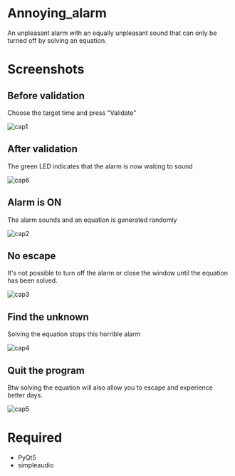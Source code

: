 # Annoying_alarm
An unpleasant alarm with an equally unpleasant sound that can only be turned off by solving an equation.

# Screenshots
## Before validation
Choose the target time and press "Validate"

![cap1](https://user-images.githubusercontent.com/11463619/108364818-cb33df80-71f6-11eb-95c1-29b3395ecdb9.png)

## After validation
The green LED indicates that the alarm is now waiting to sound

![cap6](https://user-images.githubusercontent.com/11463619/108365482-8ceaf000-71f7-11eb-978c-66785ba8ac48.png)

## Alarm is ON
The alarm sounds and an equation is generated randomly

![cap2](https://user-images.githubusercontent.com/11463619/108364828-ccfda300-71f6-11eb-8f19-a9741b64f031.png)

## No escape
It's not possible to turn off the alarm or close the window until the equation has been solved.

![cap3](https://user-images.githubusercontent.com/11463619/108364838-cec76680-71f6-11eb-8ce7-e3d93daef887.png)

## Find the unknown
Solving the equation stops this horrible alarm

![cap4](https://user-images.githubusercontent.com/11463619/108364845-d0912a00-71f6-11eb-91fd-02a62265e10c.png)

## Quit the program
Btw solving the equation will also allow you to escape and experience better days.

![cap5](https://user-images.githubusercontent.com/11463619/108364851-d38c1a80-71f6-11eb-8f2a-d622fed8e58f.png)

# Required
- PyQt5
- simpleaudio
